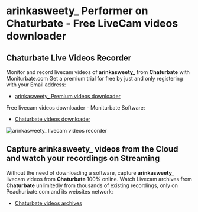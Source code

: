 # arinkasweety_ Performer on Chaturbate - Free LiveCam videos downloader

## Chaturbate Live Videos Recorder

Monitor and record livecam videos of **arinkasweety_** from **Chaturbate** with Moniturbate.com
Get a premium trial for free by just and only registering with your Email address:
* [arinkasweety_ Premium videos downloader](https://moniturbate.com/request-demo-licence-key.html)

Free livecam videos downloader - Moniturbate Software:
* [Chaturbate videos downloader](https://moniturbate.com/moniturbate-download-software.html)

![arinkasweety_ livecam videos recorder](https://peachurnet.com/templates/moniturbate-software.png)


## Capture arinkasweety_ videos from the Cloud and watch your recordings on Streaming

Without the need of downloading a software, capture **arinkasweety_** livecam videos from **Chaturbate** 100% online.
Watch Livecam archives from **Chaturbate** unlimitedly from thousands of existing recordings, only on Peachurbate.com and its websites network:
* [Chaturbate videos archives](https://peachurnet.com/)